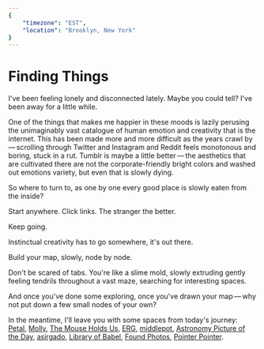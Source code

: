 ```yaml
---
{
	"timezone": "EST",
	"location": "Brooklyn, New York"
}
---
```

# Finding Things

I've been feeling lonely and disconnected lately. Maybe you could tell? I've been away for a little while.

One of the things that makes me happier in these moods is lazily perusing the unimaginably vast catalogue of human emotion and creativity that is the internet. This has been made more and more difficult as the years crawl by — scrolling through Twitter and Instagram and Reddit feels monotonous and boring, stuck in a rut. Tumblr is maybe a little better — the aesthetics that are cultivated there are not the corporate-friendly bright colors and washed out emotions variety, but even that is slowly dying.

So where to turn to, as one by one every good place is slowly eaten from the inside?

Start anywhere. Click links. The stranger the better.

Keep going.

Instinctual creativity has to go somewhere, it's out there.

Build your map, slowly, node by node.

Don't be scared of tabs. You're like a slime mold, slowly extruding gently feeling tendrils throughout a vast maze, searching for interesting spaces.

And once you've done some exploring, once you've drawn your map — why not put down a few small nodes of your own?

In the meantime, I'll leave you with some spaces from today's journey: [Petal](http://petals.network/), [Molly](https://www.m-o-l-l-y.com/), [The Mouse Holds Us](https://doodybrains.github.io/the-mouse-holds-us/), [ERG](https://web.archive.org/web/20201029073554/http://wiki.erg.be/m/#Bienvenue_%C3%A0_l%E2%80%99erg), [middlepot](https://middlepot.com/), [Astronomy Picture of the Day](https://apod.nasa.gov/apod/), [asirgado](https://web.archive.org/web/20200919111455/https://berserk.red/~asirgado/), [Library of Babel](https://web.archive.org/web/20201029073807/https://libraryofbabel.info/), [Found Photos](http://www.foundphotos.net/), [Pointer Pointer](https://pointerpointer.com/).
